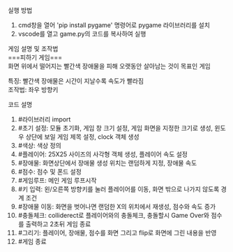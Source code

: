 실행 방법
1. cmd창을 열어 'pip install pygame' 명령어로 pygame 라이브러리를 설치
2. vscode를 열고 game.py의 코드를 복사하여 실행

게임 설명 및 조작법  
                          ===피하기 게임===  
화면 위에서 떨어지는 빨간색 장애물을 피해 오랫동안 살아남는 것이 목표인 게임

특징: 빨간색 장애물은 시간이 지날수록 속도가 빨라짐  
조작법: 좌우 방향키

코드 설명
1. #라이브러리 import
2. #초기 설정: 모듈 초기화, 게임 창 크기 설정, 게임 화면을 지정한 크기로 생성, 윈도우 상단에 보일 게임 제목 설정, clock 객체 생성
3. #색상: 색상 정의
4. #플레이어: 25X25 사이즈의 사각형 객체 생성, 플레이어 속도 설정
5. #장애물: 화면상단에서 장애물 생성 위치는 랜덤하게 지정, 장애물 속도
6. #점수: 점수 및 폰드 설정
7. #게임루프: 메인 게임 루프시작
8. #키 입력: 왼/오른쪽 방향키를 눌러 플레이어를 이동, 화면 밖으로 나가지 않도록 경계 조건
9. #장애물 이동: 화면을 벗어나면 랜덤한 X의 위치에서 재생성, 점수와 속도 증가
10. #충돌체크: colliderect로 플레이어와의 충돌체크, 충돌할시 Game Over와 점수를 출력하고 2초뒤 게임 종료
11. #그리기: 플레이어, 장애물, 점수를 화면 그리고 flip로 화면에 그린 내용을 반영
12. #게임 종료
